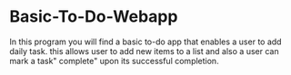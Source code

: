 # Basic-To-Do-Webapp
In this program you will find a basic to-do app that enables a user to add daily task. this allows user to add new items to a list and also a user can mark a task" complete" upon its successful completion.

